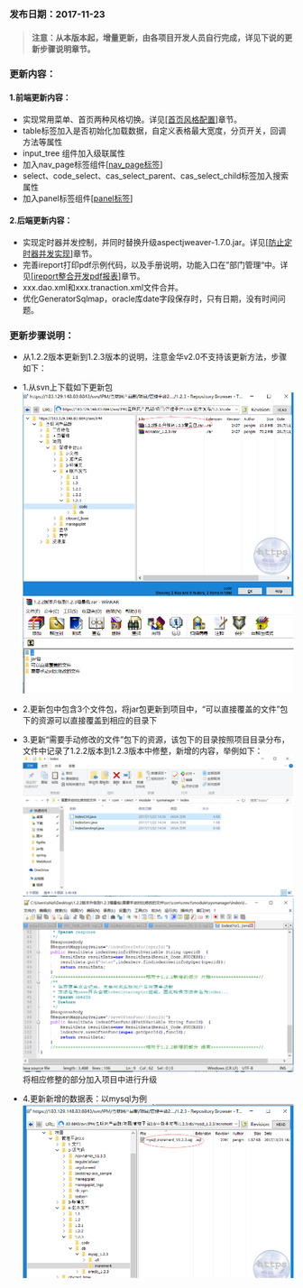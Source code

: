 ### 发布日期：2017-11-23

> #### 注意：从本版本起，增量更新，由各项目开发人员自行完成，详见下说的更新步骤说明章节。

### 更新内容：

#### 1.前端更新内容：

* 实现常用菜单、首页两种风格切换。详见\[[首页风格配置](/kuang-jia-she-zhi/chang-yong-cai-535528-gong-80fd29-pei-zhi.md)\]章节。
* table标签加入是否初始化加载数据，自定义表格最大宽度，分页开关，回调方法等属性
* input\_tree 组件加入级联属性
* 加入nav\_page标签组件\[[nav\_page标签](ji-ben-biao-dan-kong-jian/navpage-biao-qian.md)\]
* select、code\_select、cas\_select\_parent、cas\_select\_child标签加入搜索属性
* 加入panel标签组件\[[panel标签](ji-ben-biao-dan-kong-jian/panelbiao-qian.md)\]

#### 2.后端更新内容：

* 实现定时器并发控制，并同时替换升级aspectjweaver-1.7.0.jar。详见\[[防止定时器并发实现](/kuang-jia-she-zhi/fang-zhi-ding-shi-qi-bing-fa-shi-xian-3010-1-2-3.md)\]章节。
* 完善ireport打印pdf示例代码，以及手册说明，功能入口在”部门管理“中。详见\[[ireport整合开发pdf报表](/kuang-jia-she-zhi/bao-biao-he-da-yin/ireportzheng-he-kai-fa-pdf-bao-biao.md)\]章节。
* xxx.dao.xml和xxx.tranaction.xml文件合并。
* 优化GeneratorSqlmap，oracle库date字段保存时，只有日期，没有时间问题。

### 更新步骤说明：

* 从1.2.2版本更新到1.2.3版本的说明，注意金华v2.0不支持该更新方法，步骤如下：
* 1.从svn上下载如下更新包  
  ![](/assets/upversion1.png)  
  ![](/assets/upversion2.png)

* 2.更新包中包含3个文件包，将jar包更新到项目中，“可以直接覆盖的文件”包下的资源可以直接覆盖到相应的目录下

* 3.更新“需要手动修改的文件”包下的资源，该包下的目录按照项目目录分布，文件中记录了1.2.2版本到1.2.3版本中修整，新增的内容，举例如下：  
  ![](/assets/upversion3.png)  
  ![](/assets/upversion4.png)  
  将相应修整的部分加入项目中进行升级

* 4.更新新增的数据表：以mysql为例  
  ![](/assets/upversion6.png)



